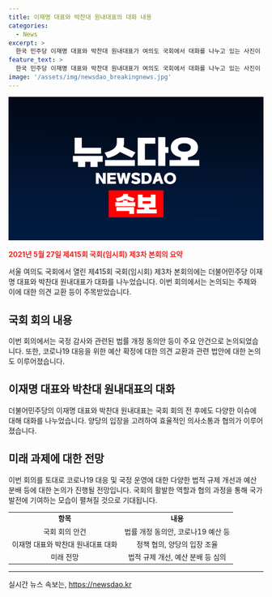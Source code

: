 ```yaml
---
title: 이재명 대표와 박찬대 원내대표의 대화 내용
categories:
  - News
excerpt: >
  한국 민주당 이재명 대표와 박찬대 원내대표가 여의도 국회에서 대화를 나누고 있는 사진이 화제다. 제415회 국회(임시회) 제3차 본회의에서 더불어민주당의 이재명 대표와 박찬대 원내대표가 대화를 나누는 모습을 포착했다. 이들의 대화가 무엇을 주제로 이뤄졌는지 관심이 쏠리고 있다.
feature_text: >
  한국 민주당 이재명 대표와 박찬대 원내대표가 여의도 국회에서 대화를 나누고 있는 사진이 화제다. 제415회 국회(임시회) 제3차 본회의에서 더불어민주당의 이재명 대표와 박찬대 원내대표가 대화를 나누는 모습을 포착했다. 이들의 대화가 무엇을 주제로 이뤄졌는지 관심이 쏠리고 있다.
image: '/assets/img/newsdao_breakingnews.jpg'
---
```


<p><img src="/assets/img/newsdao_breakingnews.jpg" alt="pcversion 속보" /></p>

<p><b><span style="color: #ee2323;">2021년 5월 27일 제415회 국회(임시회) 제3차 본회의 요약</span></b></p>

<p>서울 여의도 국회에서 열린 제415회 국회(임시회) 제3차 본회의에는 더불어민주당 이재명 대표와 박찬대 원내대표가 대화를 나누었습니다. 이번 회의에서는 논의되는 주제와 이에 대한 의견 교환 등이 주목받았습니다.</p>

<h2 data-ke-size="size26">국회 회의 내용</h2>

<p data-ke-size="size16">이번 회의에서는 국정 감사와 관련된 법률 개정 동의안 등이 주요 안건으로 논의되었습니다. 또한, 코로나19 대응을 위한 예산 확정에 대한 의견 교환과 관련 법안에 대한 논의도 이루어졌습니다. </p>

<h2 data-ke-size="size26">이재명 대표와 박찬대 원내대표의 대화</h2>

<p data-ke-size="size16">더불어민주당의 이재명 대표와 박찬대 원내대표는 국회 회의 전 후에도 다양한 이슈에 대해 대화를 나누었습니다. 양당의 입장을 고려하여 효율적인 의사소통과 협의가 이루어졌습니다.</p>

<h2 data-ke-size="size26">미래 과제에 대한 전망</h2>

<p data-ke-size="size16">이번 회의를 토대로 코로나19 대응 및 국정 운영에 대한 다양한 법적 규제 개선과 예산 분배 등에 대한 논의가 진행될 전망입니다. 국회의 활발한 역할과 협의 과정을 통해 국가 발전에 기여하는 모습이 펼쳐질 것으로 기대됩니다.</p>

<table>
  <tr>
    <td style="text-align: center; height: 17px;"><b>항목</b></td>
    <td style="text-align: center; height: 17px;"><b>내용</b></td>
  </tr>
  <tr>
    <td style="text-align: center; height: 17px;">국회 회의 안건</td>
    <td style="text-align: center; height: 17px;">법률 개정 동의안, 코로나19 예산 등</td>
  </tr>
  <tr>
    <td style="text-align: center; height: 17px;">이재명 대표와 박찬대 원내대표 대화</td>
    <td style="text-align: center; height: 17px;">정책 협의, 양당의 입장 조율</td>
  </tr>
  <tr>
    <td style="text-align: center; height: 17px;">미래 전망</td>
    <td style="text-align: center; height: 17px;">법적 규제 개선, 예산 분배 등 심의</td>
  </tr>
</table>

<hr>
실시간 뉴스 속보는, <a href="https://newsdao.kr" rel="dofollow">https://newsdao.kr</a>


